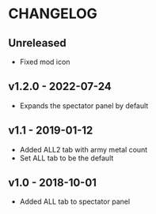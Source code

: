 # CHANGELOG

## Unreleased

- Fixed mod icon

## v1.2.0 - 2022-07-24

- Expands the spectator panel by default

## v1.1 - 2019-01-12

- Added ALL2 tab with army metal count
- Set ALL tab to be the default

## v1.0 - 2018-10-01

- Added ALL tab to spectator panel
